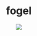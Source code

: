 <h1 align="center">  fogel </h1>

  

<p align="center">
  <a href="https://skillicons.dev">
    <img src="https://skillicons.dev/icons?i=git,css,discord,figma,github,html,java,js,linux,Arch Linux,vscode,netes&perline=14" />
  </a>
</p>


